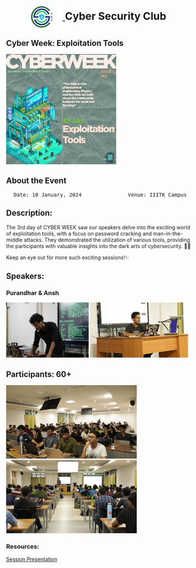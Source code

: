 <h1 align="center">
    <a href="https://github.com/CSYClubIIITK/ClubVault">
        <img src="https://raw.githubusercontent.com/CSYClubIIITK/ClubVault/main/Logo.png" valign="middle" height="58" alt="CSY logo" />
    </a>
    <span valign="middle">
        Cyber Security Club
    </span>
</h1>

<h2>Cyber Week: Exploitation Tools</h2>
<section>
    <div class="container container1">
        <div class="content">
            <img class="banner" src="exploitation_tools.jpeg" alt="Exploitation Tools" style="height:300px;">
            <br>
            <h2>About the Event</h2>
            <p><pre><center> Date: 10 January, 2024               Venue: IIITK Campus</center></pre></p>
            <h2>Description:</h2>
            <p>The 3rd day of CYBER WEEK saw our speakers delve into the exciting world of exploitation tools, with a focus on password cracking and man-in-the-middle attacks. They demonstrated the utilization of various tools, providing the participants with valuable insights into the dark arts of cybersecurity. 🥷🌟

Keep an eye out for more such exciting sessions!✨</p>

            
 <h2>Speakers:</h2>
 <h3>Purandhar & Ansh</h3>
    <img src="../purandhar.jpeg" float="left" height="150" alt="Purandhar" />
    <img src="../ansh.jpeg" float="left" height="150" alt="Ansh" />

<h2>Participants: 60+</h2>
    <img src="pic1.jpeg" float="left" height="200" alt="p1" />
    <img src="pic2.jpeg" float="left" height="200" alt="p2" />

### Resources:

[Session Presentation]()